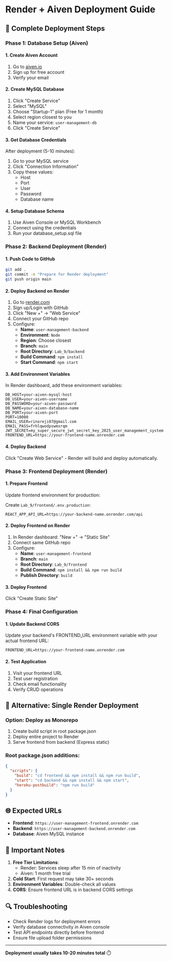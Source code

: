 # Render + Aiven Deployment Guide

## 🚀 Complete Deployment Steps

### Phase 1: Database Setup (Aiven)

#### 1. Create Aiven Account
1. Go to [aiven.io](https://aiven.io)
2. Sign up for free account
3. Verify your email

#### 2. Create MySQL Database
1. Click "Create Service"
2. Select "MySQL"
3. Choose "Startup-1" plan (Free for 1 month)
4. Select region closest to you
5. Name your service: `user-management-db`
6. Click "Create Service"

#### 3. Get Database Credentials
After deployment (5-10 minutes):
1. Go to your MySQL service
2. Click "Connection Information"
3. Copy these values:
   - Host
   - Port  
   - User
   - Password
   - Database name

#### 4. Setup Database Schema
1. Use Aiven Console or MySQL Workbench
2. Connect using the credentials
3. Run your database_setup.sql file

### Phase 2: Backend Deployment (Render)

#### 1. Push Code to GitHub
```bash
git add .
git commit -m "Prepare for Render deployment"
git push origin main
```

#### 2. Deploy Backend on Render
1. Go to [render.com](https://render.com)
2. Sign up/Login with GitHub
3. Click "New +" → "Web Service"
4. Connect your GitHub repo
5. Configure:
   - **Name**: `user-management-backend`
   - **Environment**: `Node`
   - **Region**: Choose closest
   - **Branch**: `main`
   - **Root Directory**: `Lab_9/backend`
   - **Build Command**: `npm install`
   - **Start Command**: `npm start`

#### 3. Add Environment Variables
In Render dashboard, add these environment variables:

```
DB_HOST=your-aiven-mysql-host
DB_USER=your-aiven-username  
DB_PASSWORD=your-aiven-password
DB_NAME=your-aiven-database-name
DB_PORT=your-aiven-port
PORT=10000
EMAIL_USER=rinoreji07@gmail.com
EMAIL_PASS=frhlqwodpswmxrqm
JWT_SECRET=my_super_secure_jwt_secret_key_2025_user_management_system
FRONTEND_URL=https://your-frontend-name.onrender.com
```

#### 4. Deploy Backend
Click "Create Web Service" - Render will build and deploy automatically.

### Phase 3: Frontend Deployment (Render)

#### 1. Prepare Frontend
Update frontend environment for production:

Create `Lab_9/frontend/.env.production`:
```
REACT_APP_API_URL=https://your-backend-name.onrender.com/api
```

#### 2. Deploy Frontend on Render
1. In Render dashboard: "New +" → "Static Site"
2. Connect same GitHub repo
3. Configure:
   - **Name**: `user-management-frontend`
   - **Branch**: `main`
   - **Root Directory**: `Lab_9/frontend`
   - **Build Command**: `npm install && npm run build`
   - **Publish Directory**: `build`

#### 3. Deploy Frontend
Click "Create Static Site"

### Phase 4: Final Configuration

#### 1. Update Backend CORS
Update your backend's FRONTEND_URL environment variable with your actual frontend URL:
```
FRONTEND_URL=https://your-frontend-name.onrender.com
```

#### 2. Test Application
1. Visit your frontend URL
2. Test user registration
3. Check email functionality
4. Verify CRUD operations

## 🔧 Alternative: Single Render Deployment

### Option: Deploy as Monorepo
1. Create build script in root package.json
2. Deploy entire project to Render
3. Serve frontend from backend (Express static)

### Root package.json additions:
```json
{
  "scripts": {
    "build": "cd frontend && npm install && npm run build",
    "start": "cd backend && npm install && npm start",
    "heroku-postbuild": "npm run build"
  }
}
```

## 🌐 Expected URLs
- **Frontend**: `https://user-management-frontend.onrender.com`
- **Backend**: `https://user-management-backend.onrender.com`
- **Database**: Aiven MySQL instance

## 🚨 Important Notes
1. **Free Tier Limitations**: 
   - Render: Services sleep after 15 min of inactivity
   - Aiven: 1 month free trial
2. **Cold Start**: First request may take 30+ seconds
3. **Environment Variables**: Double-check all values
4. **CORS**: Ensure frontend URL is in backend CORS settings

## 🔍 Troubleshooting
- Check Render logs for deployment errors
- Verify database connectivity in Aiven console
- Test API endpoints directly before frontend
- Ensure file upload folder permissions

---
**Deployment usually takes 10-20 minutes total** ⏱️
